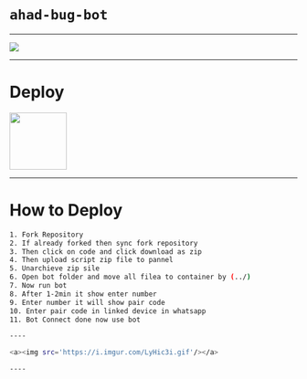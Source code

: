 # `ahad-bug-bot`

----

<a><img src='https://i.imgur.com/LyHic3i.gif'/></a>

----

# Deploy
<a href="https://bot-hosting.net/"> <img src="https://bot-hosting.net/assets/img/bothosting2.png" width=100px> </a>

-----

# How to Deploy
```bash
1. Fork Repository
2. If already forked then sync fork repository
3. Then click on code and click download as zip
4. Then upload script zip file to pannel
5. Unarchieve zip sile
6. Open bot folder and move all filea to container by (../)
7. Now run bot
8. After 1-2min it show enter number
9. Enter number it will show pair code
10. Enter pair code in linked device in whatsapp
11. Bot Connect done now use bot 

----

<a><img src='https://i.imgur.com/LyHic3i.gif'/></a>

----


